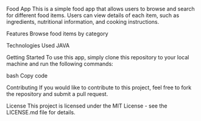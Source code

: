 Food App
This is a simple food app that allows users to browse and search for different food items. Users can view details of each item, such as ingredients, nutritional information, and cooking instructions.

Features
Browse food items by category

Technologies Used
JAVA

Getting Started
To use this app, simply clone this repository to your local machine and run the following commands:

bash
Copy code


Contributing
If you would like to contribute to this project, feel free to fork the repository and submit a pull request.

License
This project is licensed under the MIT License - see the LICENSE.md file for details.
